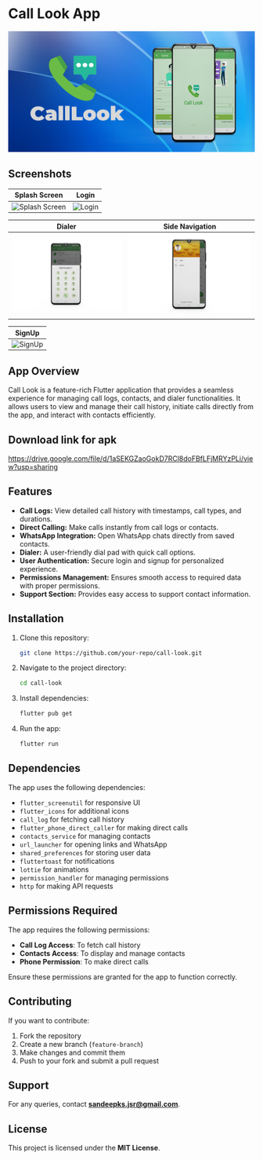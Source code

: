 # Call Look App

![Call Look Banner](https://github.com/Virussandy/Call-Look/blob/aa9ad8e2e3c34feb4badc9d23b11f18412d731d6/Screenshot/banner.png)

## Screenshots
| Splash Screen | Login |
|------------|------------|
| ![Splash Screen](https://github.com/Virussandy/Call-Look/blob/aa9ad8e2e3c34feb4badc9d23b11f18412d731d6/Screenshot/1.png) | ![Login](https://github.com/Virussandy/Call-Look/blob/aa9ad8e2e3c34feb4badc9d23b11f18412d731d6/Screenshot/05.png) 

|  Dialer | Side Navigation |
|------------|------------|
| ![Dialer](https://github.com/Virussandy/Call-Look/blob/aa9ad8e2e3c34feb4badc9d23b11f18412d731d6/Screenshot/3.png) | ![Side Navigation](https://github.com/Virussandy/Call-Look/blob/aa9ad8e2e3c34feb4badc9d23b11f18412d731d6/Screenshot/4.png)

|  SignUp |
|------------|
| ![SignUp](https://github.com/Virussandy/Call-Look/blob/aa9ad8e2e3c34feb4badc9d23b11f18412d731d6/Screenshot/2.png) |

## App Overview
Call Look is a feature-rich Flutter application that provides a seamless experience for managing call logs, contacts, and dialer functionalities. It allows users to view and manage their call history, initiate calls directly from the app, and interact with contacts efficiently.

## Download link for apk
https://drive.google.com/file/d/1aSEKGZaoGokD7RCl8doFBfLFjMRYzPLi/view?usp=sharing

## Features
- **Call Logs:** View detailed call history with timestamps, call types, and durations.
- **Direct Calling:** Make calls instantly from call logs or contacts.
- **WhatsApp Integration:** Open WhatsApp chats directly from saved contacts.
- **Dialer:** A user-friendly dial pad with quick call options.
- **User Authentication:** Secure login and signup for personalized experience.
- **Permissions Management:** Ensures smooth access to required data with proper permissions.
- **Support Section:** Provides easy access to support contact information.

## Installation
1. Clone this repository:
   ```sh
   git clone https://github.com/your-repo/call-look.git
   ```
2. Navigate to the project directory:
   ```sh
   cd call-look
   ```
3. Install dependencies:
   ```sh
   flutter pub get
   ```
4. Run the app:
   ```sh
   flutter run
   ```

## Dependencies
The app uses the following dependencies:
- `flutter_screenutil` for responsive UI
- `flutter_icons` for additional icons
- `call_log` for fetching call history
- `flutter_phone_direct_caller` for making direct calls
- `contacts_service` for managing contacts
- `url_launcher` for opening links and WhatsApp
- `shared_preferences` for storing user data
- `fluttertoast` for notifications
- `lottie` for animations
- `permission_handler` for managing permissions
- `http` for making API requests

## Permissions Required
The app requires the following permissions:
- **Call Log Access**: To fetch call history
- **Contacts Access**: To display and manage contacts
- **Phone Permission**: To make direct calls

Ensure these permissions are granted for the app to function correctly.

## Contributing
If you want to contribute:
1. Fork the repository
2. Create a new branch (`feature-branch`)
3. Make changes and commit them
4. Push to your fork and submit a pull request

## Support
For any queries, contact **sandeepks.jsr@gmail.com**.

## License
This project is licensed under the **MIT License**.


